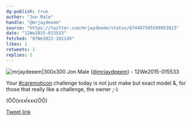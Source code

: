 ```yaml
---
dg-publish: true
author: "Jon Male"
handle: "@mrjaydeeem"
source: "https://twitter.com/mrjaydeeem/status/674497595599953923"
date: "12We2015-015533"
fetched: "07We2022-101149"
likes: 1
retweets: 1
replies: 2
---
```

![mrjaydeeem|300x300](media/728181876-JEeoF2CL_normal.jpg)
Jon Male ([@mrjaydeeem](https://twitter.com/mrjaydeeem)) - 12We2015-015533

Your [#caremoticon](https://twitter.com/hashtag/caremoticon)  challenge today is not just make but exact model &, for those that really like a challenge, the owner ;-)

(ŌŌ(xxxÍxxx)ŌŌ)

[Tweet link](https://twitter.com/mrjaydeeem/status/674497595599953923)